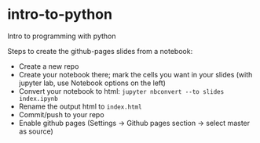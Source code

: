 # intro-to-python
Intro to programming with python

Steps to create the github-pages slides from a notebook:
- Create a new repo
- Create your notebook there; mark the cells you want in your slides (with jupyter lab, use Notebook options on the left)
- Convert your notebook to html: `jupyter nbconvert --to slides index.ipynb`
- Rename the output html to `index.html`
- Commit/push to your repo
- Enable github pages (Settings → Github pages section → select master as source)
